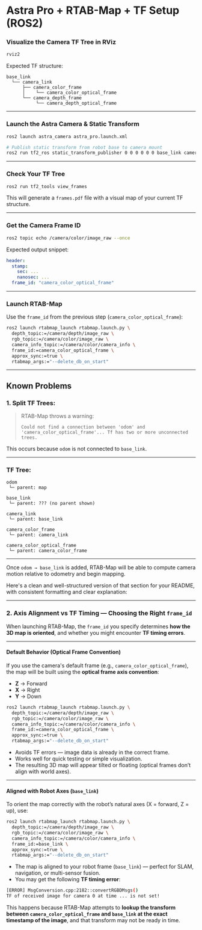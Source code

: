 # Astra Pro + RTAB-Map + TF Setup (ROS2)

### Visualize the Camera TF Tree in RViz

```bash
rviz2
```

Expected TF structure:

```
base_link
  └── camera_link
      ├── camera_color_frame
      │    └── camera_color_optical_frame
      └── camera_depth_frame
           └── camera_depth_optical_frame
```

---

### Launch the Astra Camera & Static Transform

```bash
ros2 launch astra_camera astra_pro.launch.xml

# Publish static transform from robot base to camera mount
ros2 run tf2_ros static_transform_publisher 0 0 0 0 0 0 base_link camera_link
```

---

### Check Your TF Tree

```bash
ros2 run tf2_tools view_frames
```

This will generate a `frames.pdf` file with a visual map of your current TF structure.

---

### Get the Camera Frame ID

```bash
ros2 topic echo /camera/color/image_raw --once
```

Expected output snippet:

```yaml
header:
  stamp:
    sec: ...
    nanosec: ...
  frame_id: "camera_color_optical_frame"
```

---

### Launch RTAB-Map

Use the `frame_id` from the previous step (`camera_color_optical_frame`):

```bash
ros2 launch rtabmap_launch rtabmap.launch.py \
  depth_topic:=/camera/depth/image_raw \
  rgb_topic:=/camera/color/image_raw \
  camera_info_topic:=/camera/color/camera_info \
  frame_id:=camera_color_optical_frame \
  approx_sync:=true \
  rtabmap_args:="--delete_db_on_start"
```

---

## Known Problems 


### 1. Split TF Trees:

> RTAB-Map throws a warning:
>
> `Could not find a connection between 'odom' and 'camera_color_optical_frame'... Tf has two or more unconnected trees.`

This occurs because `odom` is not connected to `base_link`.

---

### TF Tree:

```
odom
 └─ parent: map

base_link
 └─ parent: ??? (no parent shown)

camera_link
 └─ parent: base_link

camera_color_frame
 └─ parent: camera_link

camera_color_optical_frame
 └─ parent: camera_color_frame
```

---

Once `odom → base_link` is added, RTAB-Map will be able to compute camera motion relative to odometry and begin mapping.

Here's a clean and well-structured version of that section for your README, with consistent formatting and clear explanation:

---

### 2. Axis Alignment vs TF Timing — Choosing the Right `frame_id`

When launching RTAB-Map, the `frame_id` you specify determines **how the 3D map is oriented**, and whether you might encounter **TF timing errors**.

---

#### Default Behavior (Optical Frame Convention)

If you use the camera's default frame (e.g., `camera_color_optical_frame`), the map will be built using the **optical frame axis convention**:

* **Z** → Forward
* **X** → Right
* **Y** → Down

```bash
ros2 launch rtabmap_launch rtabmap.launch.py \
  depth_topic:=/camera/depth/image_raw \
  rgb_topic:=/camera/color/image_raw \
  camera_info_topic:=/camera/color/camera_info \
  frame_id:=camera_color_optical_frame \
  approx_sync:=true \
  rtabmap_args:="--delete_db_on_start"
```

* Avoids TF errors — image data is already in the correct frame.
* Works well for quick testing or simple visualization.
* The resulting 3D map will appear tilted or floating (optical frames don’t align with world axes).

---

#### Aligned with Robot Axes (`base_link`)

To orient the map correctly with the robot’s natural axes (X = forward, Z = up), use:

```bash
ros2 launch rtabmap_launch rtabmap.launch.py \
  depth_topic:=/camera/depth/image_raw \
  rgb_topic:=/camera/color/image_raw \
  camera_info_topic:=/camera/color/camera_info \
  frame_id:=base_link \
  approx_sync:=true \
  rtabmap_args:="--delete_db_on_start"
```
* The map is aligned to your robot frame (`base_link`) — perfect for SLAM, navigation, or multi-sensor fusion.
* You may get the following **TF timing error**:

```bash
[ERROR] MsgConversion.cpp:2182::convertRGBDMsgs()
TF of received image for camera 0 at time ... is not set!
```

This happens because RTAB-Map attempts to **lookup the transform between `camera_color_optical_frame` and `base_link` at the exact timestamp of the image**, and that transform may not be ready in time.


